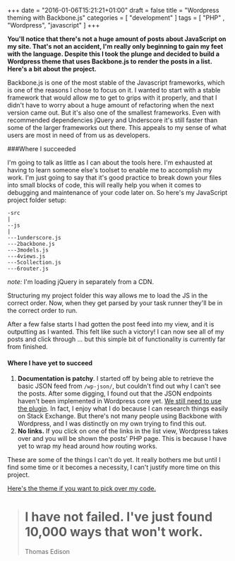 +++
date = "2016-01-06T15:21:21+01:00"
draft = false
title = "Wordpress theming with Backbone.js"
categories = [
  "development"
]
tags = [ 
    "PHP" ,
    "Wordpress", 
    "javascript"
]
+++

**You'll notice that there's not a huge amount of posts about JavaScript on my site. That's not an accident, I'm really only beginning to gain my feet with the language. Despite this I took the plunge and decided to build a Wordpress theme that uses Backbone.js to render the posts in a list. Here's a bit about the project.**

Backbone.js is one of the most stable of the Javascript frameworks, which is one of the reasons I chose to focus on it. I wanted to start with a stable framework that would allow me to get to grips with it properly, and that I didn't have to worry about a huge amount of refactoring when the next version came out. But it's also one of the smallest frameworks. Even with recommended dependencies jQuery and Underscore it's still faster than some of the larger frameworks out there. This appeals to my sense of what users are most in need of from us as developers.

###Where I succeeded

I'm going to talk as little as I can about the tools here. I'm exhausted at having to learn someone else's toolset to enable me to accomplish my work. I'm just going to say that it's good practice to break down your files into small blocks of code, this will really help you when it comes to debugging and maintenance of your code later on. So here's my JavaScript project folder setup:

```
-src
|
--js
|
---1underscore.js
---2backbone.js
---3models.js
---4views.js
---5collection.js
---6router.js
```

_note:_ I'm loading jQuery in separately from a CDN.

Structuring my project folder this way allows me to load the JS in the correct order. Now, when they get parsed by your task runner they'll be in the correct order to run.

After a few false starts I had gotten the post feed into my view, and it is outputting as I wanted. This felt like such a victory! I can now see all of my posts and click through ... but this simple bit of functionality is currently far from finished.

#### Where I have yet to succeed

1. **Documentation is patchy**. I started off by being able to retrieve the basic JSON feed from `/wp-json/`, but couldn't find out why I can't see the posts. After some digging, I found out that the JSON endpoints haven't been implemented in Wordpress core yet. [We still need to use the plugin](https://wordpress.org/plugins/rest-api/ "Wordpress REST API plugin"). In fact, I enjoy what I do because I can research things easily on Stack Exchange. But there's not many people using Backbone with Wordpress, and I was distinctly on my own trying to find this out.
2. **No links.** If you click on one of the links in the list view, Wordpress takes over and you will be shown the posts' PHP page. This is because I have yet to wrap my head around how routing works.

These are some of the things I can't do yet. It really bothers me but until I find some time or it becomes a necessity, I can't justify more time on this project.

[Here's the theme if you want to pick over my code.](https://github.com/endymion1818/questingtheair "My Backbone.js Wordpress theme on Github.com")

<blockquote>
<h1>I have not failed. I've just found 10,000 ways that won't work.</h1>
<attr>Thomas Edison</attr>
<blockquote>
